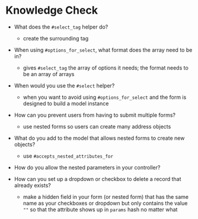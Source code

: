 # Knowledge Check
- What does the `#select_tag` helper do?
  - create the surrounding tag

- When using `#options_for_select`, what format does the array need to be in?
  - gives `#select_tag` the array of options it needs; the format needs to be an array of arrays

- When would you use the `#select` helper?
  - when you want to avoid using `#options_for_select` and the form is designed to build a model instance

- How can you prevent users from having to submit multiple forms?
  - use nested forms so users can create many address objects

- What do you add to the model that allows nested forms to create new objects?
  - use `#accepts_nested_attributes_for`

- How do you allow the nested parameters in your controller?

- How can you set up a dropdown or checkbox to delete a record that already exists?
  - make a hidden field in your form (or nested form) that has the same name as your checkboxes or dropdown but only contains the value `""` so that the attribute shows up in `params` hash no matter what